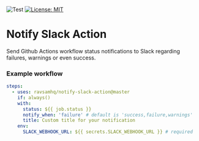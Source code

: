 ![Test](https://github.com/ganttify/action-notify-slack/workflows/Test/badge.svg)
[![License: MIT](https://img.shields.io/badge/License-MIT-yellow.svg)](https://opensource.org/licenses/MIT)

# Notify Slack Action

Send Github Actions workflow status notifications to Slack regarding failures, warnings or even success.

### Example workflow

```yaml
steps:
  - uses: ravsamhq/notify-slack-action@master
    if: always()
    with:
      status: ${{ job.status }}
      notify_when: 'failure' # default is 'success,failure,warnings'
      title: Custom title for your notification
    env:
      SLACK_WEBHOOK_URL: ${{ secrets.SLACK_WEBHOOK_URL }} # required
```

